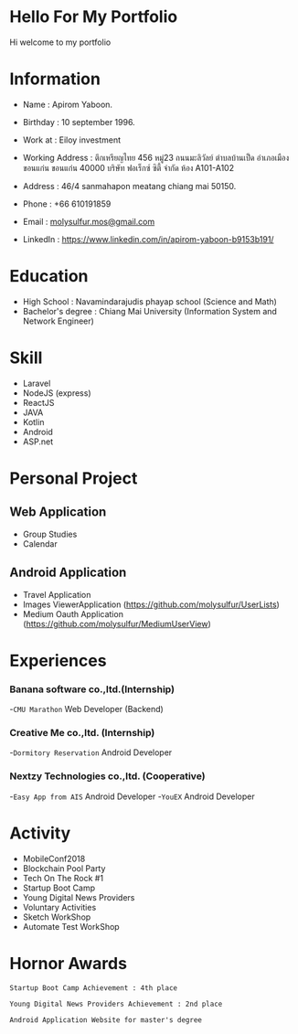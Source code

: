# Hello For My Portfolio
Hi welcome to my portfolio
# Information
* Name : Apirom Yaboon.
* Birthday : 10 september 1996.
* Work at : Eiloy investment
* Working Address : ตึกเหรียญไทย 456 หมู่23 ถนนมะลิวัลย์ ตำบลบ้านเป็ด อำเภอเมืองขอนแก่น ขอนแก่น 40000 บริษัท ฟอเร็กซ์ ซิตี้ จำกัด ห้อง A101-A102
* Address : 46/4 sanmahapon meatang chiang mai 50150.
* Phone : +66 610191859


* Email : molysulfur.mos@gmail.com
* LinkedIn : https://www.linkedin.com/in/apirom-yaboon-b9153b191/
# Education
* High School : Navamindarajudis phayap school (Science and Math)
* Bachelor's degree : Chiang Mai University (Information System and Network Engineer)

# Skill
* Laravel
* NodeJS (express)
* ReactJS
* JAVA
* Kotlin
* Android 
* ASP.net

# Personal Project
## Web Application
 - Group Studies
 - Calendar

## Android Application
 - Travel Application
 - Images ViewerApplication (https://github.com/molysulfur/UserLists)
 - Medium Oauth Application (https://github.com/molysulfur/MediumUserView)

# Experiences
### Banana software co.,ltd.(Internship)
-`CMU Marathon` Web Developer (Backend)

### Creative Me co.,ltd. (Internship)
-`Dormitory Reservation` Android Developer

### Nextzy Technologies co.,ltd. (Cooperative)
-`Easy App from AIS` Android Developer
-`YouEX` Android Developer

# Activity
* MobileConf2018
* Blockchain Pool Party
* Tech On The Rock #1
* Startup Boot Camp
* Young Digital News Providers
* Voluntary Activities
* Sketch WorkShop
* Automate Test WorkShop

# Hornor Awards
`Startup Boot Camp
Achievement : 4th place`

`Young Digital News Providers
Achievement : 2nd place`

`Android Application
Website for master's degree`
